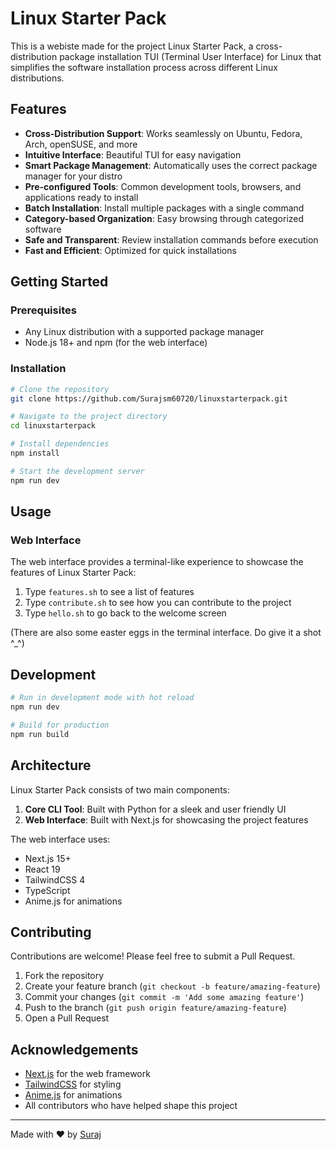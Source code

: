 # Linux Starter Pack

This is a webiste made for the project Linux Starter Pack, a cross-distribution package installation TUI (Terminal User Interface) for Linux that simplifies the software installation process across different Linux distributions.

## Features

- **Cross-Distribution Support**: Works seamlessly on Ubuntu, Fedora, Arch, openSUSE, and more
- **Intuitive Interface**: Beautiful TUI for easy navigation
- **Smart Package Management**: Automatically uses the correct package manager for your distro
- **Pre-configured Tools**: Common development tools, browsers, and applications ready to install
- **Batch Installation**: Install multiple packages with a single command
- **Category-based Organization**: Easy browsing through categorized software
- **Safe and Transparent**: Review installation commands before execution
- **Fast and Efficient**: Optimized for quick installations

## Getting Started

### Prerequisites

- Any Linux distribution with a supported package manager
- Node.js 18+ and npm (for the web interface)

### Installation

```bash
# Clone the repository
git clone https://github.com/Surajsm60720/linuxstarterpack.git

# Navigate to the project directory
cd linuxstarterpack

# Install dependencies
npm install

# Start the development server
npm run dev
```

## Usage

### Web Interface

The web interface provides a terminal-like experience to showcase the features of Linux Starter Pack:

1. Type `features.sh` to see a list of features
2. Type `contribute.sh` to see how you can contribute to the project
3. Type `hello.sh` to go back to the welcome screen

(There are also some easter eggs in the terminal interface. Do give it a shot ^_^)

## Development

```bash
# Run in development mode with hot reload
npm run dev

# Build for production
npm run build
```

## Architecture

Linux Starter Pack consists of two main components:

1. **Core CLI Tool**: Built with Python for a sleek and user friendly UI
2. **Web Interface**: Built with Next.js for showcasing the project features

The web interface uses:
- Next.js 15+
- React 19
- TailwindCSS 4
- TypeScript
- Anime.js for animations

## Contributing

Contributions are welcome! Please feel free to submit a Pull Request.

1. Fork the repository
2. Create your feature branch (`git checkout -b feature/amazing-feature`)
3. Commit your changes (`git commit -m 'Add some amazing feature'`)
4. Push to the branch (`git push origin feature/amazing-feature`)
5. Open a Pull Request

## Acknowledgements

- [Next.js](https://nextjs.org/) for the web framework
- [TailwindCSS](https://tailwindcss.com/) for styling
- [Anime.js](https://animejs.com/) for animations
- All contributors who have helped shape this project

---

Made with ❤️ by [Suraj](https://github.com/Surajsm60720)